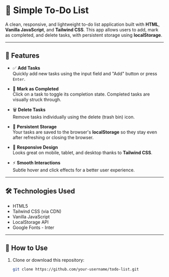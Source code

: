 # 📝 Simple To-Do List

A clean, responsive, and lightweight to-do list application built with **HTML**, **Vanilla JavaScript**, and **Tailwind CSS**. This app allows users to add, mark as completed, and delete tasks, with persistent storage using **localStorage**.

---

## 🚀 Features

- ✅ **Add Tasks**  
  Quickly add new tasks using the input field and "Add" button or press `Enter`.

- 🎯 **Mark as Completed**  
  Click on a task to toggle its completion state. Completed tasks are visually struck through.

- 🗑️ **Delete Tasks**  
  Remove tasks individually using the delete (trash bin) icon.

- 💾 **Persistent Storage**  
  Your tasks are saved to the browser's **localStorage** so they stay even after refreshing or closing the browser.

- 📱 **Responsive Design**  
  Looks great on mobile, tablet, and desktop thanks to **Tailwind CSS**.

- ⚡ **Smooth Interactions**  
  Subtle hover and click effects for a better user experience.

---

## 🛠️ Technologies Used

- HTML5
- Tailwind CSS (via CDN)
- Vanilla JavaScript
- LocalStorage API
- Google Fonts - Inter

---

## 📂 How to Use

1. Clone or download this repository:
   ```bash
   git clone https://github.com/your-username/todo-list.git
   ```

